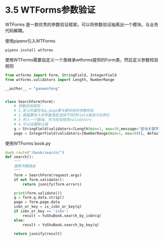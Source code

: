 # 3.5 WTForms参数验证

WTForms 是一款优秀的参数验证框架。可以将参数验证抽离出一个模块。与业务代码解耦。

使用pipenv引入WTForms
```
pipenv install wtforms
```

使用WTForms需要自定义一个类继承wtforms提供的Form类，然后定义参数校验规则

```python
from wtforms import Form, StringField, IntegerField
from wtforms.validators import Length, NumberRange

__author__ = "gaowenfeng"


class SearchForm(Form):
    # 参数校验规则：
    # 1.定义的属性名q,page要与要校验的参数同名
    # 2.根据要传入的参数类型选择不同的Field类进行实例化
    # 3.传入一个数组，作为校验规则validators
    # 4.可以设置默认值
    q = StringField(validators=[Length(min=1, max=30,message="查询关键字长度必须在1-30之间")], )
    page = IntegerField(validators=[NumberRange(min=1, max=99)], default=1)
```

使用WTForms
book.py
```python
@web.route("/book/search/")
def search():
    """
    搜索书籍路由
    """
    form = SearchForm(request.args)
    if not form.validate():
        return jsonify(form.errors)

    print(form.validate())
    q = form.q.data.strip()
    page = form.page.data
    isbn_or_key = is_isbn_or_key(q)
    if isbn_or_key == 'isbn':
        result = YuShuBook.search_by_isbn(q)
    else:
        result = YuShuBook.search_by_key(q)

    return jsonify(result)
```


